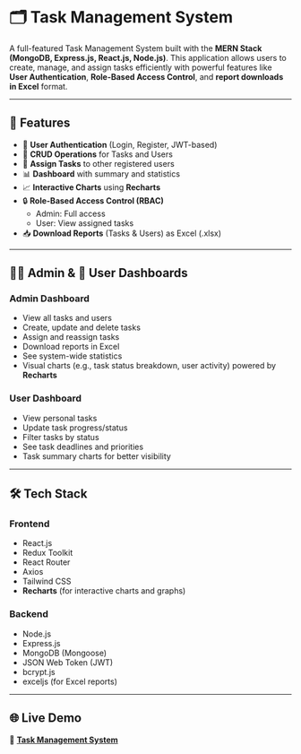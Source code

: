 # 🗂️ Task Management System

A full-featured Task Management System built with the **MERN Stack (MongoDB, Express.js, React.js, Node.js)**. This application allows users to create, manage, and assign tasks efficiently with powerful features like **User Authentication**, **Role-Based Access Control**, and **report downloads in Excel** format.

---

## 🚀 Features

- 🔐 **User Authentication** (Login, Register, JWT-based)
- 🔁 **CRUD Operations** for Tasks and Users
- 👥 **Assign Tasks** to other registered users
- 📊 **Dashboard** with summary and statistics
- 📈 **Interactive Charts** using **Recharts**
- 🔒 **Role-Based Access Control (RBAC)**
  - Admin: Full access
  - User: View assigned tasks
- 📥 **Download Reports** (Tasks & Users) as Excel (.xlsx)

---

## 🧑‍💼 Admin & 🙋 User Dashboards

### Admin Dashboard
- View all tasks and users
- Create, update and delete tasks
- Assign and reassign tasks
- Download reports in Excel
- See system-wide statistics
- Visual charts (e.g., task status breakdown, user activity) powered by **Recharts**

### User Dashboard
- View personal tasks
- Update task progress/status
- Filter tasks by status
- See task deadlines and priorities
- Task summary charts for better visibility

---

## 🛠️ Tech Stack

### Frontend
- React.js
- Redux Toolkit
- React Router
- Axios
- Tailwind CSS
- **Recharts** (for interactive charts and graphs)

### Backend
- Node.js
- Express.js
- MongoDB (Mongoose)
- JSON Web Token (JWT)
- bcrypt.js
- exceljs (for Excel reports)

---

## 🌐 Live Demo

🔗 **[Task Management System](https://task-management-system-95.vercel.app/)**